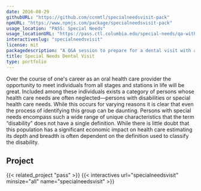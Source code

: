 ```yaml
---
date: 2016-08-29
githubURL: "https://github.com/ccnmtl/specialneedsvisit-pack"
npmURL: "https://www.npmjs.com/package/specialneedsvisit-pack"
usage_location: "PASS: Special Needs"
usage_locationURL: "https://pass.ctl.columbia.edu/special-needs/qa-with-tylers-mom/"
interactiveslug: "specialneedsvisit"
license: mit
packagedescription: "A Q&A session to prepare for a dental visit with a special needs patient."
title: Special Needs Dental Visit
type: portfolio
---
```


Over the course of one's career as an oral health care provider the opportunity to meet individuals from all stages and stations in life will be great. Included among these individuals exists a category of persons whose health care needs are often neglected—persons with disabilities or special health care needs. While this occurs for varying reasons it is clear that even the process of identifying this group can be daunting. Persons with special needs encompass such a wide range of unique characteristics that the term “disability” does not have a single definition. While there is little doubt that this population has a significant economic impact on health care estimating its depth and breadth is often dependent on the definition used to classify the disability.

## Project

{{< related_project "pass" >}}
{{< interactives url="specialneedsvisit" minsize="all" name="specialneedsvisit" >}}